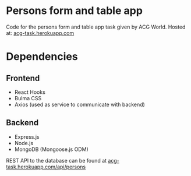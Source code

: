 # Persons form and table app
Code for the persons form and table app task given by ACG World.
Hosted at: [acg-task.herokuapp.com](https://acg-task.herokuapp.com)

# Dependencies
## Frontend
* React Hooks
* Bulma CSS
* Axios (used as service to communicate with backend)

## Backend
* Express.js
* Node.js
* MongoDB (Mongoose.js ODM)

REST API to the database can be found at [acg-task.herokuapp.com/api/persons](https://acg-task.herokuapp.com/api/persons)
